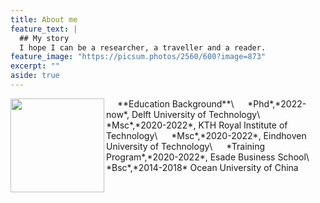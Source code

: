 ```yaml
---
title: About me
feature_text: |
  ## My story
  I hope I can be a researcher, a traveller and a reader.
feature_image: "https://picsum.photos/2560/600?image=873"
excerpt: ""
aside: true
---
```


<img src="https://media-exp1.licdn.com/dms/image/D4D03AQE7uX2AJwOgWw/profile-displayphoto-shrink_800_800/0/1643229835687?e=1675900800&v=beta&t=c_GLHH0bS1t09uGHaIF1Gcr-HAGQvMA04DijBqRHdKE" width="150" align="left"/> 
&emsp; **Education Background**\
&emsp; *Phd*,*2022-now*, Delft University of Technology\
&emsp; *Msc*,*2020-2022*, KTH Royal Institute of Technology\
&emsp; *Msc*,*2020-2022*, Eindhoven University of Technology\
&emsp; *Training Program*,*2020-2022*, Esade Business School\
&emsp; *Bsc*,*2014-2018* Ocean University of China

